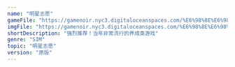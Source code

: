 ```yaml
---
name: "明星志愿"
gameFile: "https://gamenoir.nyc3.digitaloceanspaces.com/%E6%98%8E%E6%98%9F%E5%BF%97%E6%84%BF1/mxzy1.zip"
imgFile: "https://gamenoir.nyc3.digitaloceanspaces.com/%E6%98%8E%E6%98%9F%E5%BF%97%E6%84%BF1/original.webp"
shortDescription: "强烈推荐！当年非常流行的养成类游戏"
genre: "SIM"
topic: "明星志愿"
version: "原版"
---
```

